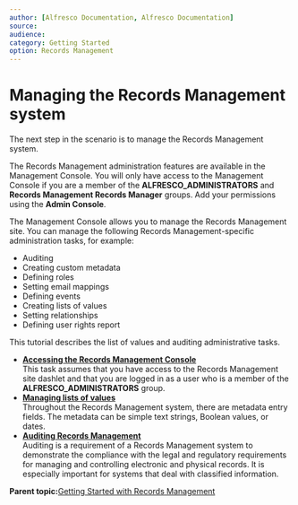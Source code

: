 ```yaml
---
author: [Alfresco Documentation, Alfresco Documentation]
source: 
audience: 
category: Getting Started
option: Records Management
---
```


# Managing the Records Management system

The next step in the scenario is to manage the Records Management system.

The Records Management administration features are available in the Management Console. You will only have access to the Management Console if you are a member of the **ALFRESCO\_ADMINISTRATORS** and **Records Management Records Manager** groups. Add your permissions using the **Admin Console**.

The Management Console allows you to manage the Records Management site. You can manage the following Records Management-specific administration tasks, for example:

-   Auditing
-   Creating custom metadata
-   Defining roles
-   Setting email mappings
-   Defining events
-   Creating lists of values
-   Setting relationships
-   Defining user rights report

This tutorial describes the list of values and auditing administrative tasks.

-   **[Accessing the Records Management Console](../tasks/rm-gs-console-access.md)**  
This task assumes that you have access to the Records Management site dashlet and that you are logged in as a user who is a member of the **ALFRESCO\_ADMINISTRATORS** group.
-   **[Managing lists of values](../concepts/rm-gs-lov.md)**  
Throughout the Records Management system, there are metadata entry fields. The metadata can be simple text strings, Boolean values, or dates.
-   **[Auditing Records Management](../concepts/rm-gs-auditing.md)**  
Auditing is a requirement of a Records Management system to demonstrate the compliance with the legal and regulatory requirements for managing and controlling electronic and physical records. It is especially important for systems that deal with classified information.

**Parent topic:**[Getting Started with Records Management](../concepts/rm-gs-intro.md)

